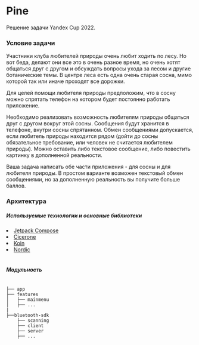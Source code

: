 # Pine
Решение задачи Yandex Cup 2022.
<br>
<h3>Условие задачи</h3>
Участники клуба любителей природы очень любит ходить по лесу. Но вот беда, делают они все это в очень разное время, но очень хотят общаться друг с другом и обсуждать вопросы ухода за лесом и другие ботанические темы. В центре леса есть одна очень старая сосна, мимо которой так или иначе проходят все дорожки.

Для целей помощи любителя природы предположим, что в сосну можно спрятать телефон на котором будет постоянно работать приложение.

Необходимо реализовать возможность любителям природы общаться друг с другом вокруг этой сосны. Сообщения будут хранится в телефоне, внутри сосны спрятанном. Обмен сообщениями допускается, если любитель природы находится рядом (дойти до сосны обязательное требование, или человек не считается любителем природы). Можно оставить либо текстовое сообщение, либо повестить картинку в дополненной реальности.

Ваша задача написать обе части приложения - для сосны и для любителя природы. В простом варианте возможен текстовый обмен сообщениями, но за дополненную реальность вы получите больше баллов.
<br>
<h3>Архитектура</h3>
<h5>Используемые технологии и основные библиотеки</h5>
<li><a href="https://developer.android.com/jetpack/compose">Jetpack Compose</a></li>
<li><a href="https://github.com/terrakok/Cicerone">Cicerone</a></li>
<li><a href="https://insert-koin.io/">Koin</a></li>
<li><a href="https://github.com/NordicSemiconductor/Android-BLE-Library">Nordic</a></li>
<br>
<h5>Модульность</h5>
<code>
├── app
├── features
│   ├── mainmenu
│   ├── ...
|
├──bluetooth-sdk
    ├── scanning
    ├── client
    ├── server
    ├── ...
</code>
